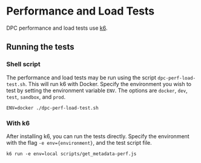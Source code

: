 # Performance and Load Tests

DPC performance and load tests use [k6](https://k6.io/).

## Running the tests
### Shell script
The performance and load tests may be run using the script `dpc-perf-load-test.sh`. This will run k6 with Docker. Specify the environment you wish to test by setting the environment variable `ENV`. The options are `docker`, `dev`, `test`, `sandbox`, and `prod`.
```
ENV=docker ./dpc-perf-load-test.sh
```

### With k6
After installing k6, you can run the tests directly. Specify the environment with the flag `-e env={environment}`, and the test script file.
```
k6 run -e env=local scripts/get_metadata-perf.js
```